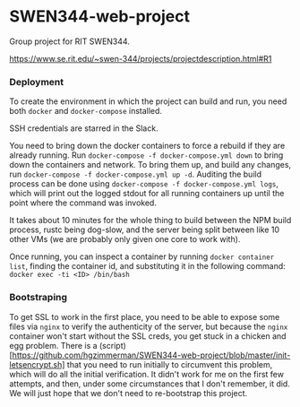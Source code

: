 # SWEN344-web-project
Group project for RIT SWEN344.

https://www.se.rit.edu/~swen-344/projects/projectdescription.html#R1


### Deployment

To create the environment in which the project can build and run, you need both `docker` and `docker-compose` installed.

SSH credentials are starred in the Slack.

You need to bring down the docker containers to force a rebuild if they are already running.
Run `docker-compose -f docker-compose.yml down` to bring down the containers and network.
To bring them up, and build any changes, run `docker-compose -f docker-compose.yml up -d`.
Auditing the build process can be done using `docker-compose -f docker-compose.yml logs`, which will print out the logged stdout for all running containers up until the point where the command was invoked.

It takes about 10 minutes for the whole thing to build between the NPM build process, rustc being dog-slow, and the server being split between like 10 other VMs (we are probably only given one core to work with).

Once running, you can inspect a container by running `docker container list`, finding the container id, and substituting it in the following command: `docker exec -ti <ID> /bin/bash`

### Bootstraping

To get SSL to work in the first place, you need to be able to expose some files via `nginx` to verify the authenticity of the server, but because the `nginx` container won't start without the SSL creds, you get stuck in a chicken and egg problem.
There is a (script)[https://github.com/hgzimmerman/SWEN344-web-project/blob/master/init-letsencrypt.sh] that you need to run initially to circumvent this problem, which will do all the initial verification. 
It didn't work for me on the first few attempts, and then, under some circumstances that I don't remember, it did.
We will just hope that we don't need to re-bootstrap this project.
